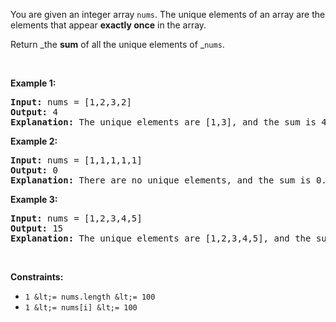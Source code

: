 You are given an integer array `` nums ``. The unique elements of an array are the elements that appear __exactly once__ in the array.

Return _the __sum__ of all the unique elements of _`` nums ``.

&nbsp;

__Example 1:__

<pre>
<strong>Input:</strong> nums = [1,2,3,2]
<strong>Output:</strong> 4
<strong>Explanation:</strong> The unique elements are [1,3], and the sum is 4.
</pre>

__Example 2:__

<pre>
<strong>Input:</strong> nums = [1,1,1,1,1]
<strong>Output:</strong> 0
<strong>Explanation:</strong> There are no unique elements, and the sum is 0.
</pre>

__Example 3:__

<pre>
<strong>Input:</strong> nums = [1,2,3,4,5]
<strong>Output:</strong> 15
<strong>Explanation:</strong> The unique elements are [1,2,3,4,5], and the sum is 15.
</pre>

&nbsp;

__Constraints:__

*   `` 1 &lt;= nums.length &lt;= 100 ``
*   `` 1 &lt;= nums[i] &lt;= 100 ``